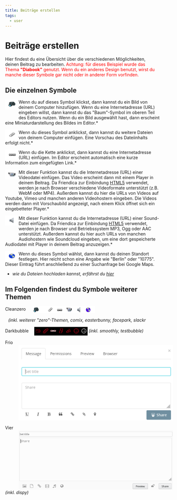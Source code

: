```yaml
---
title: Beiträge erstellen
tags:
  - user
---
```

# Beiträge erstellen

Hier findest du eine Übersicht über die verschiedenen Möglichkeiten, deinen Beitrag zu bearbeiten. 
<span style="color: red;">
Achtung: für dieses Beispiel wurde das Thema <b>"Diabook"</b> genutzt. 
Wenn du ein anderes Design benutzt, wirst du manche dieser Symbole gar nicht oder in anderer Form vorfinden.
</span>

## Die einzelnen Symbole

<img src="../../img/camera.png" width="44" height="33" alt="editor" align="left" style="padding-bottom: 20px;"> Wenn du auf dieses Symbol klickst, dann kannst du ein Bild von deinem Computer hinzufügen. 
Wenn du eine Internetadresse (URL) eingeben willst, dann kannst du das "Baum"-Symbol im oberen Teil des Editors nutzen. 
Wenn du ein Bild ausgewählt hast, dann erscheint eine Miniaturdarstellung des Bildes im Editor.*
<p style="clear:both;"></p>

<img src="../../img/paper_clip.png" width="44" height="33" alt="paper_clip" align="left"> Wenn du dieses Symbol anklickst, dann kannst du weitere Dateien von deinem Computer einfügen. Eine Vorschau des Dateiinhalts erfolgt nicht.*
<p style="clear:both;"></p>

<img src="../../img/chain.png" width="44" height="33" alt="chain" align="left"> Wenn du die Kette anklickst, dann kannst du eine Internetadresse (URL) einfügen. 
Im Editor erscheint automatisch eine kurze Information zum eingefügten Link.*
<p style="clear:both;"></p>

<img src="../../img/video.png" width="44" height="33" alt="video" align="left" style="padding-bottom: 40px;"> Mit dieser Funktion kannst du die Internetadresse (URL) einer Videodatei einfügen. 
Das Video erscheint dann mit einem Player in deinem Beitrag. 
Da Friendica zur Einbindung [HTML5](http://en.wikipedia.org/wiki/HTML5_video) verwendet, werden je nach Browser verschiedene Videoformate unterstützt (z.B. WebM oder MP4). 
Außerdem kannst du hier die URLs von Videos auf Youtube, Vimeo und manchen anderen Videohostern eingeben. 
Die Videos werden dann mit Vorschaubild angezeigt, nach einem Klick öffnet sich ein eingebetteter Player.*
<p style="clear:both;"></p>

<img src="../../img/mic.png" width="44" height="33" alt="mic" align="left" style="padding-bottom: 40px;"> Mit dieser Funktion kannst du die Internetadresse (URL) einer Sound-Datei einfügen. 
Da Friendica zur Einbindung [HTML5](http://en.wikipedia.org/wiki/HTML5_video) verwendet, werden je nach Browser und Betriebssystem MP3, Ogg oder AAC unterstützt. 
Außerdem kannst du hier auch URLs von manchen Audiohostern wie Soundcloud eingeben, um eine dort gespeicherte Audiodatei mit Player in deinem Beitrag anzuzeigen.*
<p style="clear:both;"></p>

<img src="../../img/globe.png" width="44" height="33" alt="globe" align="left"> Wenn du dieses Symbol wählst, dann kannst du deinen Standort festlegen. 
Hier reicht schon eine Angabe wie "Berlin" oder "10775". 
Dieser Eintrag führt anschließend zu einer Suchanfrage bei Google Maps.
<p style="clear:both;"></p>

* *wie du Dateien hochladen kannst, erfährst du [hier](./faq.md#wie-kann-ich-bilder-dateien-links-video-und-audio-in-beitrge-einfgen)*

## Im Folgenden findest du Symbole weiterer Themen

Cleanzero <img src="../../img/editor_zero.png" alt="cleanzero.png" style="padding-left: 20px; vertical-align:middle;"> 

<span style="padding-left: 10px; font-style:italic;">(inkl. weiterer "zero"-Themen, comix, easterbunny, facepark, slackr </span>

Darkbubble <img src="../../img/editor_darkbubble.png" alt="darkbubble.png" style="padding-left: 14px; vertical-align:middle;"> *(inkl. smoothly, testbubble)*

Frio <img src="../../img/editor_frio.png" alt="frio.png" style="padding-left: 44px; vertical-align:middle;">

Vier <img src="../../img/editor_vier.png" alt="vier.png" style="padding-left: 44px; vertical-align:middle;"> *(inkl. dispy)*
